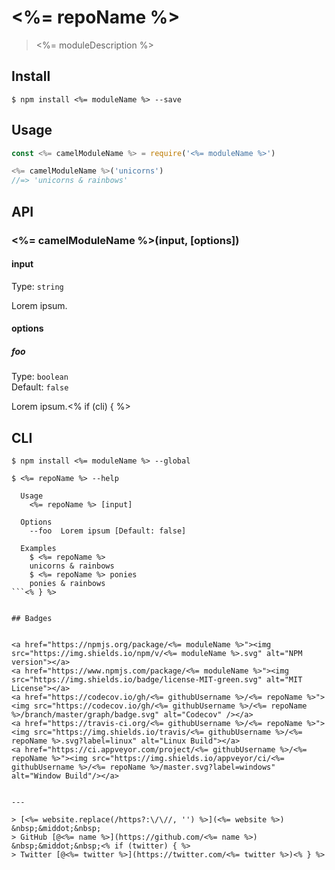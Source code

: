# <%= repoName %>

> <%= moduleDescription %>


## Install

```console
$ npm install <%= moduleName %> --save
```


## Usage

```js
const <%= camelModuleName %> = require('<%= moduleName %>')

<%= camelModuleName %>('unicorns')
//=> 'unicorns & rainbows'
```


## API

### <%= camelModuleName %>(input, [options])

#### input

Type: `string`

Lorem ipsum.

#### options

##### foo

Type: `boolean`<br>
Default: `false`

Lorem ipsum.<% if (cli) { %>


## CLI

```console
$ npm install <%= moduleName %> --global
```

```
$ <%= repoName %> --help

  Usage
    <%= repoName %> [input]

  Options
    --foo  Lorem ipsum [Default: false]

  Examples
    $ <%= repoName %>
    unicorns & rainbows
    $ <%= repoName %> ponies
    ponies & rainbows
```<% } %>


## Badges


<a href="https://npmjs.org/package/<%= moduleName %>"><img src="https://img.shields.io/npm/v/<%= moduleName %>.svg" alt="NPM version"></a>
<a href="https://www.npmjs.com/package/<%= moduleName %>"><img src="https://img.shields.io/badge/license-MIT-green.svg" alt="MIT License"></a>
<a href="https://codecov.io/gh/<%= githubUsername %>/<%= repoName %>"><img src="https://codecov.io/gh/<%= githubUsername %>/<%= repoName %>/branch/master/graph/badge.svg" alt="Codecov" /></a>
<a href="https://travis-ci.org/<%= githubUsername %>/<%= repoName %>"><img src="https://img.shields.io/travis/<%= githubUsername %>/<%= repoName %>.svg?label=linux" alt="Linux Build"></a>
<a href="https://ci.appveyor.com/project/<%= githubUsername %>/<%= repoName %>"><img src="https://img.shields.io/appveyor/ci/<%= githubUsername %>/<%= repoName %>/master.svg?label=windows" alt="Window Build"/></a>


---

> [<%= website.replace(/https?:\/\//, '') %>](<%= website %>) &nbsp;&middot;&nbsp;
> GitHub [@<%= name %>](https://github.com/<%= name %>) &nbsp;&middot;&nbsp;<% if (twitter) { %>
> Twitter [@<%= twitter %>](https://twitter.com/<%= twitter %>)<% } %>
